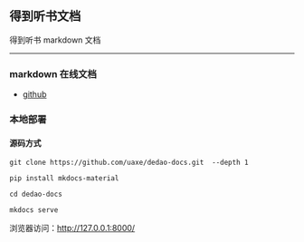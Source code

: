 ## 得到听书文档

得到听书 markdown 文档

----

###  markdown 在线文档

 * [github](https://uaxe.github.io/dedao-docs/)

### 本地部署

#### 源码方式
```shell
git clone https://github.com/uaxe/dedao-docs.git  --depth 1

pip install mkdocs-material

cd dedao-docs

mkdocs serve
```

浏览器访问：<http://127.0.0.1:8000/>